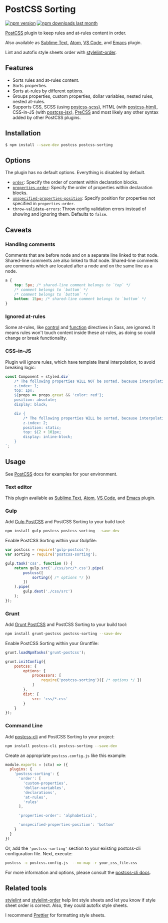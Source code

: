 # PostCSS Sorting

[![npm version][npm-version-img]][npm] [![npm downloads last month][npm-downloads-img]][npm]

[PostCSS] plugin to keep rules and at-rules content in order.

Also available as [Sublime Text], [Atom], [VS Code], and [Emacs] plugin.

Lint and autofix style sheets order with [stylelint-order].

## Features

* Sorts rules and at-rules content.
* Sorts properties.
* Sorts at-rules by different options.
* Groups properties, custom properties, dollar variables, nested rules, nested at-rules.
* Supports CSS, SCSS (using [postcss-scss]), HTML (with [postcss-html]), CSS-in-JS (with [postcss-jsx]), [PreCSS] and most likely any other syntax added by other PostCSS plugins.

## Installation

```bash
$ npm install --save-dev postcss postcss-sorting
```

## Options

The plugin has no default options. Everything is disabled by default.

- [`order`](./lib/order/README.md): Specify the order of content within declaration blocks.
- [`properties-order`](./lib/properties-order/README.md): Specify the order of properties within declaration blocks.
- [`unspecified-properties-position`](./lib/properties-order/unspecified-properties-position.md): Specify position for properties not specified in `properties-order`.
- `throw-validate-errors`: Throw config validation errors instead of showing and ignoring them. Defaults to `false`.

## Caveats

### Handling comments

Comments that are before node and on a separate line linked to that node. Shared-line comments are also linked to that node. Shared-line comments are comments which are located after a node and on the same line as a node.

```css
a {
	top: 5px; /* shared-line comment belongs to `top` */
	/* comment belongs to `bottom` */
	/* comment belongs to `bottom` */
	bottom: 15px; /* shared-line comment belongs to `bottom` */
}
```

### Ignored at-rules

Some at-rules, like [control](https://sass-lang.com/documentation/file.SASS_REFERENCE.html#control_directives__expressions) and [function](https://sass-lang.com/documentation/file.SASS_REFERENCE.html#function_directives) directives in Sass, are ignored. It means rules won't touch content inside these at-rules, as doing so could change or break functionality.

### CSS-in-JS

Plugin will ignore rules, which have template literal interpolation, to avoid breaking logic:

```js
const Component = styled.div`
	/* The following properties WILL NOT be sorted, because interpolation is on properties level */
	z-index: 1;
	top: 1px;
	${props => props.great && 'color: red'};
	position: absolute;
	display: block;

	div {
		/* The following properties WILL be sorted, because interpolation for property value only */
		z-index: 2;
		position: static;
		top: ${2 + 10}px;
		display: inline-block;
	}
`;
```

## Usage

See [PostCSS] docs for examples for your environment.

### Text editor

This plugin available as [Sublime Text], [Atom], [VS Code], and [Emacs] plugin.

### Gulp

Add [Gulp PostCSS] and PostCSS Sorting to your build tool:

```bash
npm install gulp-postcss postcss-sorting --save-dev
```

Enable PostCSS Sorting within your Gulpfile:

```js
var postcss = require('gulp-postcss');
var sorting = require('postcss-sorting');

gulp.task('css', function () {
	return gulp.src('./css/src/*.css').pipe(
		postcss([
			sorting({ /* options */ })
		])
	).pipe(
		gulp.dest('./css/src')
	);
});
```

### Grunt

Add [Grunt PostCSS] and PostCSS Sorting to your build tool:

```bash
npm install grunt-postcss postcss-sorting --save-dev
```

Enable PostCSS Sorting within your Gruntfile:

```js
grunt.loadNpmTasks('grunt-postcss');

grunt.initConfig({
	postcss: {
		options: {
			processors: [
				require('postcss-sorting')({ /* options */ })
			]
		},
		dist: {
			src: 'css/*.css'
		}
	}
});
```

### Command Line

Add [postcss-cli](https://github.com/postcss/postcss-cli) and PostCSS Sorting to your project:

```bash
npm install postcss-cli postcss-sorting --save-dev
```

Create an appropriate `postcss.config.js` like this example:

```js
module.exports = (ctx) => ({
  plugins: {
    'postcss-sorting': {
      'order': [
        'custom-properties',
        'dollar-variables',
        'declarations',
        'at-rules',
        'rules'
      ],

      'properties-order': 'alphabetical',

      'unspecified-properties-position': 'bottom'
    }
  }
})
```

Or, add the `'postcss-sorting'` section to your existing postcss-cli configuration file. Next, execute:

```bash
postcss -c postcss.config.js  --no-map -r your_css_file.css
```

For more information and options, please consult the [postcss-cli docs](https://github.com/postcss/postcss-cli/blob/master/README.md).

## Related tools

[stylelint] and [stylelint-order] help lint style sheets and let you know if style sheet order is correct. Also, they could autofix style sheets.

I recommend [Prettier] for formatting style sheets.

[npm-version-img]: https://img.shields.io/npm/v/postcss-sorting.svg
[npm-downloads-img]: https://img.shields.io/npm/dm/postcss-sorting.svg
[npm]: https://www.npmjs.com/package/postcss-sorting

[PostCSS]: https://github.com/postcss/postcss
[Sublime Text]: https://github.com/hudochenkov/sublime-postcss-sorting
[Atom]: https://github.com/lysyi3m/atom-postcss-sorting
[VS Code]: https://github.com/mrmlnc/vscode-postcss-sorting
[Emacs]: https://github.com/P233/postcss-sorting.el

[Gulp PostCSS]: https://github.com/postcss/gulp-postcss
[Grunt PostCSS]: https://github.com/nDmitry/grunt-postcss
[PreCSS]: https://github.com/jonathantneal/precss
[postcss-scss]: https://github.com/postcss/postcss-scss
[postcss-html]: https://github.com/gucong3000/postcss-html
[postcss-jsx]: https://github.com/gucong3000/postcss-jsx
[Prettier]: https://prettier.io/
[stylelint]: https://stylelint.io/
[stylelint-order]: https://github.com/hudochenkov/stylelint-order
